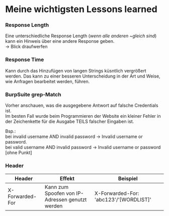# Meine wichtigsten Lessons learned

### Response Length

Eine unterschiedliche Response Length (_wenn alle anderen ~gleich sind_) kann ein Hinweis über eine andere Response geben.\
-> Blick draufwerfen

### Response Time

Kann durch das Hinzufügen von langen Strings küsntlich vergrößert werden. Das kann zu einer besseren Unterscheidung in der Art und Weise, wie Anfragen bearbeitet werden, führen.

### BurpSuite grep-Match

Vorher anschauen, was die ausgegebene Antwort auf falsche Credentials ist.\
Im besten Fall wurde beim Programmieren der Website ein kleiner Fehler in der Zeichenkette für die Ausgabe TEILS falscher Eingaben ist.

Bsp.:\
bei invalid username AND invalid password -> Invalid username or password.\
bei valid username AND invalid password -> Invalid username or password [ohne Punkt]

### Header

| Header | Effekt | Beispiel |
| ------ | ------ | -------- |
| X-Forwarded-For | Kann zum Spoofen von IP-Adressen genutzt werden | X-Forwarded-For: 'abc123'/'[WORDLIST]' |